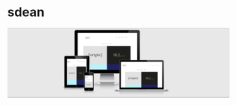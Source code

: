 # sdean
<img src="https://github.com/chef-danny-d/sdean/blob/master/img/responsive.PNG" alt="responsive image">
